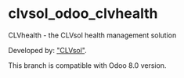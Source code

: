 clvsol_odoo_clvhealth
=====================

CLVhealth - the CLVsol health management solution

Developed by: ["CLVsol"](http://clvsol.com). 

This branch is compatible with Odoo 8.0 version.

